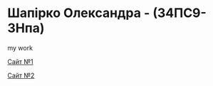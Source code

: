 # Шапірко Олександра - (34ПС9-3Нпа)

my work

[Сайт №1](Site1 "my first work")

[Сайт №2](Site2 "my second work")

